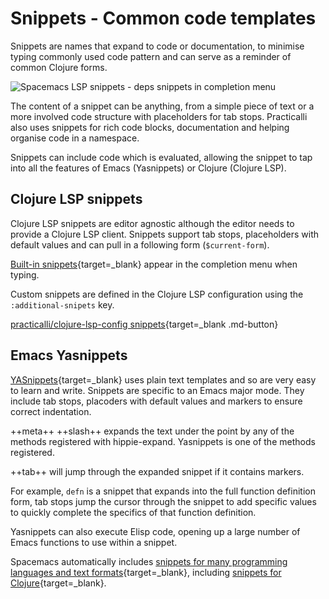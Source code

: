 # Snippets - Common code templates

Snippets are names that expand to code or documentation, to minimise typing commonly used code pattern and can serve as a reminder of common Clojure forms.

![Spacemacs LSP snippets - deps snippets in completion menu](https://raw.githubusercontent.com/practicalli/graphic-design/live/spacemacs/screenshots/spacemcs-snippets-completion-menu-deps-snippets.png)

The content of a snippet can be anything, from a simple piece of text or a more involved code structure with placeholders for tab stops. Practicalli also uses snippets for rich code blocks, documentation and helping organise code in a namespace.

Snippets can include code which is evaluated, allowing the snippet to tap into all the features of Emacs (Yasnippets) or Clojure (Clojure LSP).


## Clojure LSP snippets

Clojure LSP snippets are editor agnostic although the editor needs to provide a Clojure LSP client. Snippets support tab stops, placeholders with default values and can pull in a following form (`$current-form`).

[Built-in snippets](https://clojure-lsp.io/features/#snippets){target=_blank} appear in the completion menu when typing.

Custom snippets are defined in the Clojure LSP configuration using the `:additional-snipets` key.

[practicalli/clojure-lsp-config snippets](https://github.com/practicalli/clojure-lsp-config#custom-snippets){target=_blank .md-button}


## Emacs Yasnippets

[YASnippets](https://github.com/joaotavora/yasnippet/blob/master/doc/index.org){target=_blank} uses plain text templates and so are very easy to learn and write.  Snippets are specific to an Emacs major mode.  They include tab stops, placoders with default values and markers to ensure correct indentation.

++meta++ ++slash++ expands the text under the point by any of the methods registered with hippie-expand. Yasnippets is one of the methods registered.

++tab++ will jump through the expanded snippet if it contains markers.

For example, `defn` is a snippet that expands into the full function definition form, tab stops jump the cursor through the snippet to add specific values to quickly complete the specifics of that function definition.

Yasnippets can also execute Elisp code, opening up a large number of Emacs functions to use within a snippet.

Spacemacs automatically includes [snippets for many programming languages and text formats](https://github.com/AndreaCrotti/yasnippet-snippets){target=_blank}, including [snippets for Clojure](https://github.com/AndreaCrotti/yasnippet-snippets/tree/master/snippets/clojure-mode){target=_blank}.
